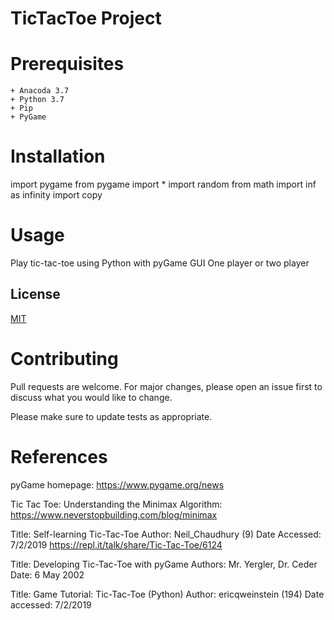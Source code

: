 # TicTacToe Project

# Prerequisites

    + Anacoda 3.7
    + Python 3.7
    + Pip
    + PyGame

# Installation

import pygame
from pygame import *
import random
from math import inf as infinity
import copy

# Usage
Play tic-tac-toe using Python with pyGame GUI
One player or two player

## License
[MIT](https://choosealicense.com/licenses/mit/)

# Contributing
Pull requests are welcome. For major changes, please open an issue first to discuss what you would like to change.

Please make sure to update tests as appropriate.

# References

pyGame homepage: https://www.pygame.org/news

Tic Tac Toe: Understanding the Minimax Algorithm: https://www.neverstopbuilding.com/blog/minimax

Title: Self-learning Tic-Tac-Toe
Author: Neil_Chaudhury (9)
Date Accessed: 7/2/2019
https://repl.it/talk/share/Tic-Tac-Toe/6124

Title: Developing Tic-Tac-Toe with pyGame
Authors: Mr. Yergler, Dr. Ceder
Date: 6 May 2002

Title: Game Tutorial: Tic-Tac-Toe (Python)
Author: ericqweinstein (194)
Date accessed: 7/2/2019